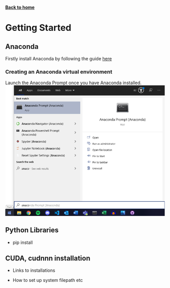[__Back to home__](index.md)

# Getting Started

## Anaconda

Firstly install Anaconda by following the guide [here](https://docs.anaconda.com/anaconda/install/)

### Creating an Anaconda virtual environment
Launch the Anaconda Prompt once you have Anaconda installed.
![Anaconda Promt](assets/startmenu.png)

## Python Libraries
- pip install

## CUDA, cudnnn installation
- Links to installations

- How to set up system filepath etc
